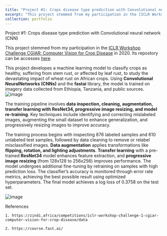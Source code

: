 ```yaml
---
title: "Project #1: Crops disease type prediction with Convolutional neural network (CNN)"
excerpt: "This project stemmed from my participation in the [ICLR Workshop Challenge CGIAR: Computer Vision for Crop Disease](https://zindi.africa/competitions/iclr-workshop-challenge-1-cgiar-computer-vision-for-crop-disease/data) in 2020."
collection: portfolio
---
```


Project \#1: Crops disease type prediction with Convolutional neural network (CNN)

This project stemmed from my participation in the [ICLR Workshop Challenge CGIAR: Computer Vision for Crop Disease](https://zindi.africa/competitions/iclr-workshop-challenge-1-cgiar-computer-vision-for-crop-disease/data) in 2020. Its repostory can be accesses [here](https://github.com/sev-90/competition1-crops-disease). 


This project developes a machine learning model to classify crops as healthy, suffering from stem rust, or affected by leaf rust, to study the devastating impact of wheat rust on African crops. Using **Convolutional NeuralNetworks (CNNs)** and the **fastai** library, the model is trained on imagery data collected from Ethiopia, Tanzania, and public sources. 
![image](https://github.com/user-attachments/assets/2fd5f3bf-1136-4a2a-9ac5-f29bf558a015)

The training pipeline involves **data inspection, cleaning, augmentation, transfer learning with ResNet34, progressive image resizing, and model re-training**. Key techniques include identifying and correcting mislabeled images, augmenting the small dataset to enhance generalization, and progressively resizing images to improve accuracy.

The training process begins with inspecting 876 labeled samples and 610 unlabeled test samples, followed by data cleaning to remove or relabel misclassified images. **Data augmentation** applies transformations like **flipping, rotation, and lighting adjustments**. **Transfer learning** with a pre-trained **ResNet34** model enhances feature extraction, and **progressive image resizing** (from 128x128 to 256x256) improves performance. The model undergoes additional fine-tuning by retraining on samples with high prediction loss. The classifier’s accuracy is monitored through error rate metrics, achieving the best possible result using optimized hyperparameters. The final model achieves a log loss of 0.3758 on the test set. 

![image](https://github.com/user-attachments/assets/5e85f39b-6234-4d6d-920f-dc63db0cc4a5)



References

    1. https://zindi.africa/competitions/iclr-workshop-challenge-1-cgiar-computer-vision-for-crop-disease/data

    2. https://course.fast.ai/
